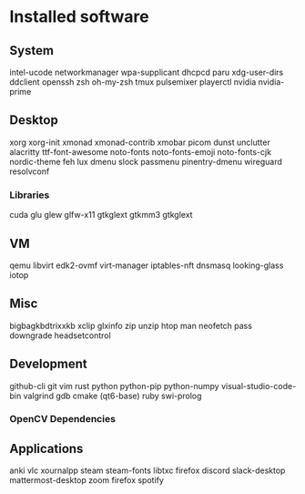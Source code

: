 # Installed software

## System

intel-ucode
networkmanager
wpa-supplicant
dhcpcd
paru
xdg-user-dirs
ddclient
openssh
zsh oh-my-zsh
tmux
pulsemixer
playerctl
nvidia nvidia-prime

## Desktop

xorg xorg-init
xmonad xmonad-contrib
xmobar
picom
dunst
unclutter
alacritty
ttf-font-awesome
noto-fonts noto-fonts-emoji noto-fonts-cjk
nordic-theme
feh
lux
dmenu
slock
passmenu
pinentry-dmenu
wireguard resolvconf 

### Libraries

cuda
glu
glew
glfw-x11
gtkglext
gtkmm3
gtkglext

## VM

qemu
libvirt
edk2-ovmf
virt-manager
iptables-nft
dnsmasq
looking-glass
iotop

## Misc

bigbagkbdtrixxkb
xclip
glxinfo
zip
unzip
htop
man
neofetch
pass
downgrade
headsetcontrol

## Development

github-cli
git
vim
rust
python python-pip python-numpy
visual-studio-code-bin
valgrind
gdb
cmake (qt6-base)
ruby
swi-prolog

### OpenCV Dependencies

## Applications

anki
vlc
xournalpp
steam steam-fonts libtxc
firefox
discord
slack-desktop
mattermost-desktop
zoom
firefox
spotify
